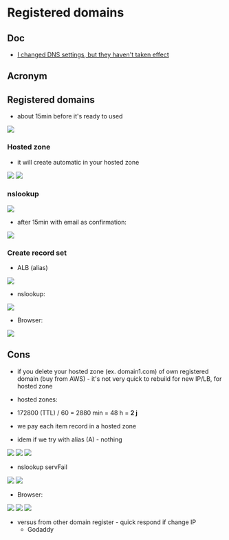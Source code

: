 # Registered domains

## Doc
* [I changed DNS settings, but they haven't taken effect](https://docs.aws.amazon.com/Route53/latest/DeveloperGuide/troubleshooting-new-dns-settings-not-in-effect.html#troubleshooting-new-dns-settings-not-in-effect-recent-dns-transfer)

## Acronym

## Registered domains
* about 15min before it's ready to used

[<img src="https://i.imgur.com/t9z2lon.png">](https://i.imgur.com/t9z2lon.png)

### Hosted zone
* it will create automatic in your hosted zone

[<img src="https://i.imgur.com/FYi8NVP.png">](https://i.imgur.com/FYi8NVP.png)
[<img src="https://i.imgur.com/1RwyI3q.png">](https://i.imgur.com/1RwyI3q.png)

### nslookup
[<img src="https://i.imgur.com/GOq5J1J.png">](https://i.imgur.com/GOq5J1J.png)

* after 15min with email as confirmation:

[<img src="https://i.imgur.com/DPnYF86.png">](https://i.imgur.com/DPnYF86.png)

### Create record set
* ALB (alias)

[<img src="https://i.imgur.com/eIG73V4.png">](https://i.imgur.com/eIG73V4.png)

* nslookup:

[<img src="https://i.imgur.com/EIght0z.png">](https://i.imgur.com/EIght0z.png)

* Browser:

[<img src="https://i.imgur.com/DOiFzYk.png">](https://i.imgur.com/DOiFzYk.png)


## Cons
* if you delete your hosted zone (ex. domain1.com) of own registered domain (buy from AWS) - it's not very quick to rebuild for new IP/LB, for hosted zone

* hosted zones:
* 172800 (TTL) / 60 = 2880 min = 48 h = **2 j**
* we pay each item record in a hosted zone
* idem if we try with alias (A) - nothing

[<img src="https://i.imgur.com/5b6D2hm.png">](https://i.imgur.com/5b6D2hm.png)
[<img src="https://i.imgur.com/3qMzlxl.png">](https://i.imgur.com/3qMzlxl.png)
[<img src="https://i.imgur.com/5luoVq7.png">](https://i.imgur.com/5luoVq7.png)

* nslookup servFail

[<img src="https://i.imgur.com/1htmGvB.png">](https://i.imgur.com/1htmGvB.png)
[<img src="https://i.imgur.com/8Kpnx0S.png">](https://i.imgur.com/8Kpnx0S.png)

* Browser:

[<img src="https://i.imgur.com/6t4rpjN.png">](https://i.imgur.com/6t4rpjN.png)
[<img src="https://i.imgur.com/XuP9gWM.png">](https://i.imgur.com/XuP9gWM.png)
[<img src="https://i.imgur.com/b4msRCO.png">](https://i.imgur.com/b4msRCO.png)


* versus from other domain register - quick respond if change IP
  * Godaddy
  
